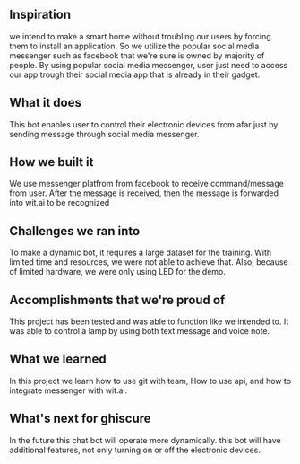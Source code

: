 ## Inspiration
we intend to make a smart home without troubling our users by forcing them to install an application. So we utilize the popular social media messenger such as facebook that we're sure is owned by majority of people. By using popular social media messenger, user just need to access our app trough their social media app that is already in their gadget.
## What it does
This bot enables user to control their electronic devices from afar just by sending message through social media messenger.
## How we built it
We use messenger platfrom from facebook to receive command/message from user. After the message is received, then the message is forwarded into wit.ai to be recognized
## Challenges we ran into
To make a dynamic bot, it requires a large dataset for the training. With limited time and resources, we were not able to achieve that. Also, because of limited hardware, we were only using LED for the demo.
## Accomplishments that we're proud of
This project has been tested and was able to function like we intended to. It was able to control a lamp by using both text message and voice note.
## What we learned
In this project we learn how to use git with team, How to use api, and how to integrate messenger with wit.ai.
## What's next for ghiscure
In the future this chat bot will operate more dynamically. this bot will have additional features, not only turning on or off the electronic devices.
